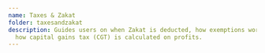 ```yaml
---
name: Taxes & Zakat
folder: taxesandzakat
description: Guides users on when Zakat is deducted, how exemptions work, and
  how capital gains tax (CGT) is calculated on profits.
---
```

